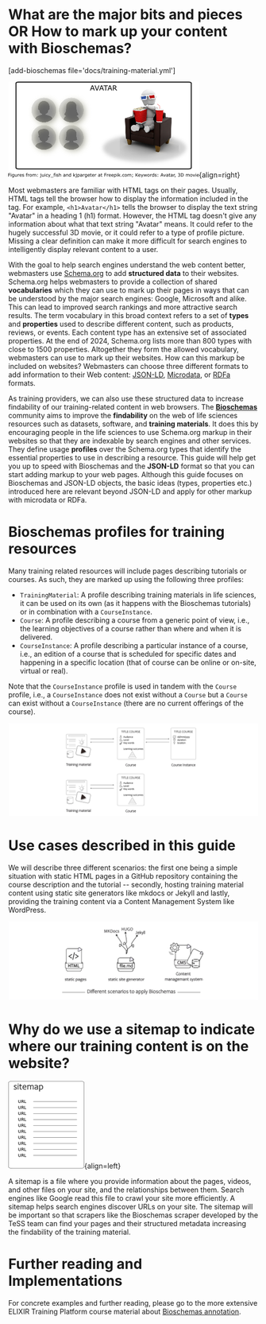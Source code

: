 # What are the major bits and pieces OR How to mark up your content with Bioschemas?

[add-bioschemas file='docs/training-material.yml']

![avatar by juicy_fish & kjpargeter at freepik.com](../assets/images/avatar_perspectives.png){align=right}

Most webmasters are familiar with HTML tags on their pages. Usually, HTML tags tell the browser how to display the information included in the tag. For example, `<h1>Avatar</h1>` tells the browser to display the text string "Avatar" in a heading 1 (h1) format. However, the HTML tag doesn't give any information about what that text string "Avatar" means. It could refer to the hugely successful 3D movie, or it could refer to a type of profile picture. Missing a clear definition can make it more difficult for search engines to intelligently display relevant content to a user.

With the goal to help search engines understand the web content better, webmasters use [Schema.org](https://schema.org) to add **structured data** to their websites. Schema.org helps webmasters to provide a collection of shared **vocabularies** which they can use to mark up their pages in ways that can be understood by the major search engines: Google, Microsoft and alike. This can lead to improved search rankings and more attractive search results. The term vocabulary in this broad context refers to a set of **types** and **properties** used to describe different content, such as products, reviews, or events. Each content type has an extensive set of associated properties. At the end of 2024, Schema.org lists more than 800 types with close to 1500 properties. Altogether they form the allowed vocabulary, webmasters can use to mark up their websites. How can this markup be included on websites? Webmasters can choose three different formats to add information to their Web content: [JSON-LD](https://en.wikipedia.org/wiki/JSON-LD), [Microdata](https://en.wikipedia.org/wiki/Microdata_(HTML)), or [RDFa](https://en.wikipedia.org/wiki/RDFa) formats. 

As training providers, we can also use these structured data to increase findability of our training-related content in web browsers. The **[Bioschemas](https://bioschemas.org/)** community aims to improve the **findability** on the web of life sciences resources such as datasets, software, and **training materials**. It does this by encouraging people in the life sciences to use Schema.org markup in their websites so that they are indexable by search engines and other services. They define usage **profiles** over the Schema.org types that identify the essential properties to use in describing a resource. This guide will help get you up to speed with Bioschemas and the **JSON-LD** format so that you can start adding markup to your web pages. Although this guide focuses on Bioschemas and JSON-LD objects, the basic ideas (types, properties etc.) introduced here are relevant beyond JSON-LD and apply for other markup with microdata or RDFa.

# Bioschemas profiles for training resources

Many training related resources will include pages describing tutorials or courses. As such, they are marked up using the following three profiles:

- `TrainingMaterial`: A profile describing training materials in life sciences, it can be used on its own (as it happens with the Bioschemas tutorials) or in combination with a `CourseInstance`.
- `Course`: A profile describing a course from a generic point of view, i.e., the learning objectives of a course rather than where and when it is delivered.
- `CourseInstance`: A profile describing a particular instance of a course, i.e., an edition of a course that is scheduled for specific dates and happening in a specific location (that of course can be online or on-site, virtual or real).

Note that the `CourseInstance` profile is used in tandem with the `Course` profile, i.e., a `CourseInstance` does not exist without a `Course` but a `Course` can exist without a `CourseInstance` (there are no current offerings of the course).

![bioschema use cases](../assets/images/profiles_training.png)

# Use cases described in this guide

We will describe three different scenarios: the first one being a simple situation with static HTML pages in a GitHub repository containing the course description and the tutorial -- secondly, hosting training material content using static site generators like mkdocs or Jekyll and lastly, providing the training content via a Content Management System like WordPress.

![bioschema use cases](../assets/images/Bioschemas_usecases.png)

# Why do we use a sitemap to indicate where our training content is on the website?

![sitemap drawing](../assets/images/sitemap_drawing.png){align=left}

A sitemap is a file where you provide information about the pages, videos, and other files on your site, and the relationships between them. Search engines like Google read this file to crawl your site more efficiently. A sitemap helps search engines discover URLs on your site. The sitemap will be important so that scrapers like the Bioschemas scraper developed by the TeSS team can find your pages and their structured metadata increasing the findability of the training material.

# Further reading and Implementations

For concrete examples and further reading, please go to the more extensive ELIXIR Training Platform course material about [Bioschemas annotation](https://elixir-europe-training.github.io/ELIXIR-TrP-Bioschemas/). 
